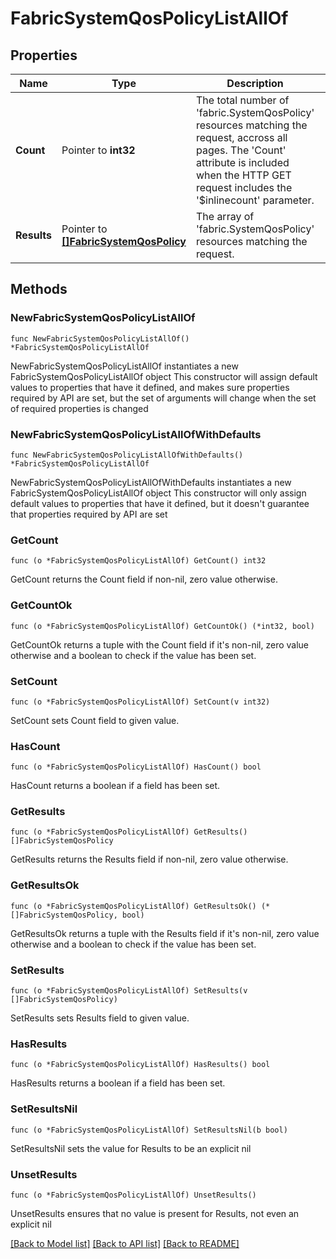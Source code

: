 # FabricSystemQosPolicyListAllOf

## Properties

Name | Type | Description | Notes
------------ | ------------- | ------------- | -------------
**Count** | Pointer to **int32** | The total number of &#39;fabric.SystemQosPolicy&#39; resources matching the request, accross all pages. The &#39;Count&#39; attribute is included when the HTTP GET request includes the &#39;$inlinecount&#39; parameter. | [optional] 
**Results** | Pointer to [**[]FabricSystemQosPolicy**](fabric.SystemQosPolicy.md) | The array of &#39;fabric.SystemQosPolicy&#39; resources matching the request. | [optional] 

## Methods

### NewFabricSystemQosPolicyListAllOf

`func NewFabricSystemQosPolicyListAllOf() *FabricSystemQosPolicyListAllOf`

NewFabricSystemQosPolicyListAllOf instantiates a new FabricSystemQosPolicyListAllOf object
This constructor will assign default values to properties that have it defined,
and makes sure properties required by API are set, but the set of arguments
will change when the set of required properties is changed

### NewFabricSystemQosPolicyListAllOfWithDefaults

`func NewFabricSystemQosPolicyListAllOfWithDefaults() *FabricSystemQosPolicyListAllOf`

NewFabricSystemQosPolicyListAllOfWithDefaults instantiates a new FabricSystemQosPolicyListAllOf object
This constructor will only assign default values to properties that have it defined,
but it doesn't guarantee that properties required by API are set

### GetCount

`func (o *FabricSystemQosPolicyListAllOf) GetCount() int32`

GetCount returns the Count field if non-nil, zero value otherwise.

### GetCountOk

`func (o *FabricSystemQosPolicyListAllOf) GetCountOk() (*int32, bool)`

GetCountOk returns a tuple with the Count field if it's non-nil, zero value otherwise
and a boolean to check if the value has been set.

### SetCount

`func (o *FabricSystemQosPolicyListAllOf) SetCount(v int32)`

SetCount sets Count field to given value.

### HasCount

`func (o *FabricSystemQosPolicyListAllOf) HasCount() bool`

HasCount returns a boolean if a field has been set.

### GetResults

`func (o *FabricSystemQosPolicyListAllOf) GetResults() []FabricSystemQosPolicy`

GetResults returns the Results field if non-nil, zero value otherwise.

### GetResultsOk

`func (o *FabricSystemQosPolicyListAllOf) GetResultsOk() (*[]FabricSystemQosPolicy, bool)`

GetResultsOk returns a tuple with the Results field if it's non-nil, zero value otherwise
and a boolean to check if the value has been set.

### SetResults

`func (o *FabricSystemQosPolicyListAllOf) SetResults(v []FabricSystemQosPolicy)`

SetResults sets Results field to given value.

### HasResults

`func (o *FabricSystemQosPolicyListAllOf) HasResults() bool`

HasResults returns a boolean if a field has been set.

### SetResultsNil

`func (o *FabricSystemQosPolicyListAllOf) SetResultsNil(b bool)`

 SetResultsNil sets the value for Results to be an explicit nil

### UnsetResults
`func (o *FabricSystemQosPolicyListAllOf) UnsetResults()`

UnsetResults ensures that no value is present for Results, not even an explicit nil

[[Back to Model list]](../README.md#documentation-for-models) [[Back to API list]](../README.md#documentation-for-api-endpoints) [[Back to README]](../README.md)


